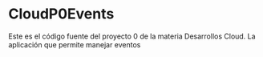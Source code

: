 # CloudP0Events
Este es el código fuente del proyecto 0 de la materia Desarrollos Cloud. La aplicación que permite manejar eventos 
